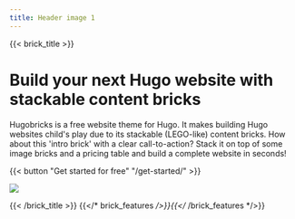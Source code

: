 ```yaml
---
title: Header image 1
---
```

{{< brick_title >}}
# Build your next Hugo website with stackable content bricks

Hugobricks is a free website theme for Hugo. It makes building Hugo websites child's play due to its stackable (LEGO-like) content bricks. How about this 'intro brick' with a clear call-to-action? Stack it on top of some image bricks and a pricing table and build a complete website in seconds!

{{< button "Get started for free" "/get-started/" >}}

![](/uploads/photos/bricks.jpg)

{{< /brick_title >}}
{{</* brick_features */>}}{{</* /brick_features */>}}